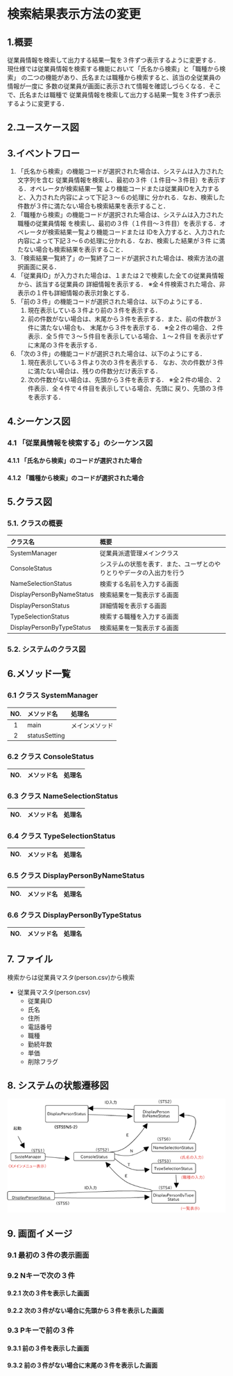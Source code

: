 # 検索結果表示方法の変更

## 1.概要
従業員情報を検索して出力する結果一覧を３件ずつ表示するように変更する．
現仕様では従業員情報を検索する機能において「氏名から検索」と「職種から検索」
の二つの機能があり、氏名または職種から検索すると、該当の全従業員の情報が一度に
多数の従業員が画面に表示されて情報を確認しづらくなる．そこで、氏名または職種で
従業員情報を検索して出力する結果一覧を３件ずつ表示するように変更する．

## 2.ユースケース図


## 3.イベントフロー
1. 「氏名から検索」の機能コードが選択された場合は、システムは入力された文字列を含む
従業員情報を検索し、最初の３件（１件目～３件目）を表示する．オペレータが検索結果一覧
より機能コードまたは従業員IDを入力すると、入力された内容によって下記３～６の処理に
分かれる．なお、検索した件数が３件に満たない場合も検索結果を表示すること．
2. 「職種から検索」の機能コードが選択された場合は、システムは入力された職種の従業員情報
を検索し、最初の３件（１件目～３件目）を表示する．オペレータが検索結果一覧より機能コードまたは
IDを入力すると、入力された内容によって下記３～６の処理に分かれる．なお、検索した結果が３件
に満たない場合も検索結果を表示すること．
3. 「検索結果一覧終了」の一覧終了コードが選択された場合は、検索方法の選択画面に戻る．
4. 「従業員ID」が入力された場合は、１または２で検索した全ての従業員情報から、該当する従業員の
詳細情報を表示する．
※全４件検索された場合、非表示の１件も詳細情報の表示対象とする．
5. 「前の３件」の機能コードが選択された場合は、以下のようにする．
	1. 現在表示している３件より前の３件を表示する．
	2. 前の件数がない場合は、末尾から３件を表示する．また、前の件数が３件に満たない場合も、
	末尾から３件を表示する．
	※全２件の場合、２件表示．全５件で３～５件目を表示している場合、１～２件目
	を表示せずに末尾の３件を表示する．
6. 「次の３件」の機能コードが選択された場合は、以下のようにする．
	1. 現在表示している３件より次の３件を表示する．
	なお、次の件数が３件に満たない場合は、残りの件数分だけ表示する．
	2. 次の件数がない場合は、先頭から３件を表示する．
	※全２件の場合、２件表示．全４件で４件目を表示している場合、先頭に
	戻り、先頭の３件を表示する．

## 4.シーケンス図

### 4.1 「従業員情報を検索する」のシーケンス図

#### 4.1.1 「氏名から検索」のコードが選択された場合

#### 4.1.2 「職種から検索」のコードが選択された場合

## 5.クラス図

### 5.1. クラスの概要
|クラス名|概要|
|:-------|:---|
|SystemManager|従業員派遣管理メインクラス|
|ConsoleStatus|システムの状態を表す．また、ユーザとのやりとりやデータの入出力を行う|
|NameSelectionStatus|検索する名前を入力する画面|
|DisplayPersonByNameStatus|検索結果を一覧表示する画面|
|DisplayPersonStatus|詳細情報を表示する画面|
|TypeSelectionStatus|検索する職種を入力する画面|
|DisplayPersonByTypeStatus|検索結果を一覧表示する画面|

### 5.2. システムのクラス図

## 6.メソッド一覧

### 6.1 クラス SystemManager
|NO.|メソッド名|処理名|
|:-:|:---------|:-----|
|1|main|メインメソッド|
|2|statusSetting|

### 6.2 クラス ConsoleStatus
|NO.|メソッド名|処理名|
|:-:|:---------|:-----|

### 6.3 クラス NameSelectionStatus
|NO.|メソッド名|処理名|
|:-:|:---------|:-----|

### 6.4 クラス TypeSelectionStatus
|NO.|メソッド名|処理名|
|:-:|:---------|:-----|

### 6.5 クラス DisplayPersonByNameStatus
|NO.|メソッド名|処理名|
|:-:|:---------|:-----|

### 6.6 クラス DisplayPersonByTypeStatus
|NO.|メソッド名|処理名|
|:-:|:---------|:-----|

## 7. ファイル
検索からは従業員マスタ(person.csv)から検索
- 従業員マスタ(person.csv)
	- 従業員ID
	- 氏名
	- 住所
	- 電話番号
	- 職種
	- 勤続年数
	- 単価
	- 削除フラグ

## 8. システムの状態遷移図
![システムの状態遷移図](png/sys-1.png)
## 9. 画面イメージ

### 9.1 最初の３件の表示画面

### 9.2 Nキーで次の３件
#### 9.2.1 次の３件を表示した画面

#### 9.2.2 次の３件がない場合に先頭から３件を表示した画面

### 9.3 Pキーで前の３件
#### 9.3.1 前の３件を表示した画面

#### 9.3.2 前の３件がない場合に末尾の３件を表示した画面
